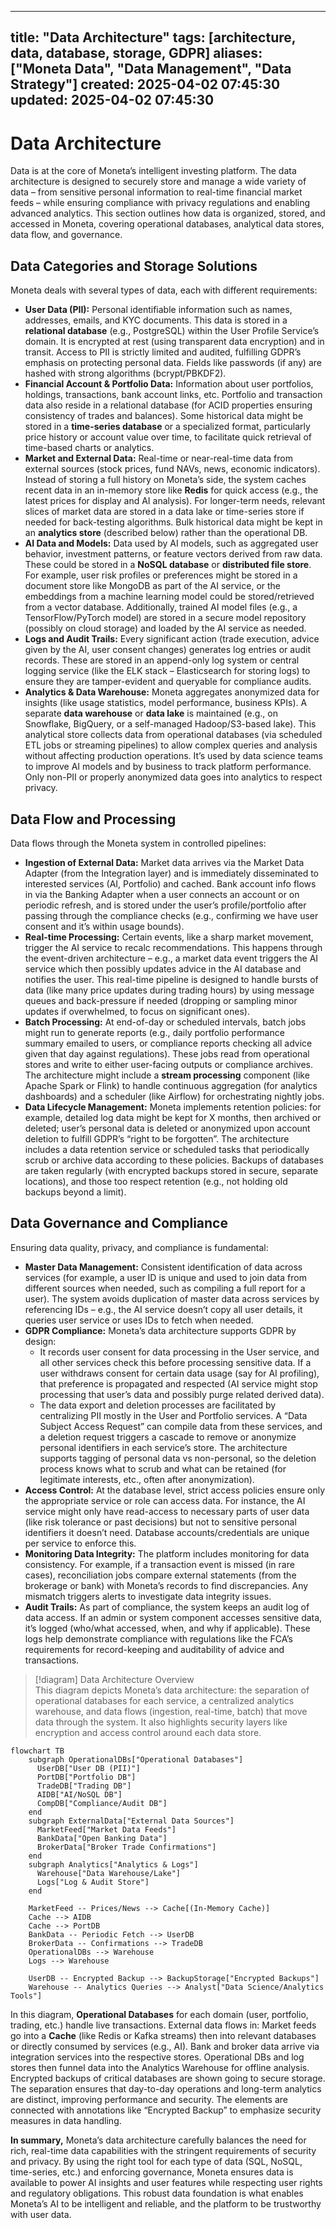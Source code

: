 
---
title: "Data Architecture"
tags: [architecture, data, database, storage, GDPR]
aliases: ["Moneta Data", "Data Management", "Data Strategy"]
created: 2025-04-02 07:45:30
updated: 2025-04-02 07:45:30
---
# Data Architecture

Data is at the core of Moneta’s intelligent investing platform. The data architecture is designed to securely store and manage a wide variety of data – from sensitive personal information to real-time financial market feeds – while ensuring compliance with privacy regulations and enabling advanced analytics. This section outlines how data is organized, stored, and accessed in Moneta, covering operational databases, analytical data stores, data flow, and governance.

## Data Categories and Storage Solutions

Moneta deals with several types of data, each with different requirements:
- **User Data (PII):** Personal identifiable information such as names, addresses, emails, and KYC documents. This data is stored in a **relational database** (e.g., PostgreSQL) within the User Profile Service’s domain. It is encrypted at rest (using transparent data encryption) and in transit. Access to PII is strictly limited and audited, fulfilling GDPR’s emphasis on protecting personal data. Fields like passwords (if any) are hashed with strong algorithms (bcrypt/PBKDF2).
- **Financial Account & Portfolio Data:** Information about user portfolios, holdings, transactions, bank account links, etc. Portfolio and transaction data also reside in a relational database (for ACID properties ensuring consistency of trades and balances). Some historical data might be stored in a **time-series database** or a specialized format, particularly price history or account value over time, to facilitate quick retrieval of time-based charts or analytics.
- **Market and External Data:** Real-time or near-real-time data from external sources (stock prices, fund NAVs, news, economic indicators). Instead of storing a full history on Moneta’s side, the system caches recent data in an in-memory store like **Redis** for quick access (e.g., the latest prices for display and AI analysis). For longer-term needs, relevant slices of market data are stored in a data lake or time-series store if needed for back-testing algorithms. Bulk historical data might be kept in an **analytics store** (described below) rather than the operational DB.
- **AI Data and Models:** Data used by AI models, such as aggregated user behavior, investment patterns, or feature vectors derived from raw data. These could be stored in a **NoSQL database** or **distributed file store**. For example, user risk profiles or preferences might be stored in a document store like MongoDB as part of the AI service, or the embeddings from a machine learning model could be stored/retrieved from a vector database. Additionally, trained AI model files (e.g., a TensorFlow/PyTorch model) are stored in a secure model repository (possibly on cloud storage) and loaded by the AI service as needed.
- **Logs and Audit Trails:** Every significant action (trade execution, advice given by the AI, user consent changes) generates log entries or audit records. These are stored in an append-only log system or central logging service (like the ELK stack – Elasticsearch for storing logs) to ensure they are tamper-evident and queryable for compliance audits.
- **Analytics & Data Warehouse:** Moneta aggregates anonymized data for insights (like usage statistics, model performance, business KPIs). A separate **data warehouse** or **data lake** is maintained (e.g., on Snowflake, BigQuery, or a self-managed Hadoop/S3-based lake). This analytical store collects data from operational databases (via scheduled ETL jobs or streaming pipelines) to allow complex queries and analysis without affecting production operations. It’s used by data science teams to improve AI models and by business to track platform performance. Only non-PII or properly anonymized data goes into analytics to respect privacy.

## Data Flow and Processing

Data flows through the Moneta system in controlled pipelines:
- **Ingestion of External Data:** Market data arrives via the Market Data Adapter (from the Integration layer) and is immediately disseminated to interested services (AI, Portfolio) and cached. Bank account info flows in via the Banking Adapter when a user connects an account or on periodic refresh, and is stored under the user’s profile/portfolio after passing through the compliance checks (e.g., confirming we have user consent and it’s within usage bounds).
- **Real-time Processing:** Certain events, like a sharp market movement, trigger the AI service to recalc recommendations. This happens through the event-driven architecture – e.g., a market data event triggers the AI service which then possibly updates advice in the AI database and notifies the user. This real-time pipeline is designed to handle bursts of data (like many price updates during trading hours) by using message queues and back-pressure if needed (dropping or sampling minor updates if overwhelmed, to focus on significant ones).
- **Batch Processing:** At end-of-day or scheduled intervals, batch jobs might run to generate reports (e.g., daily portfolio performance summary emailed to users, or compliance reports checking all advice given that day against regulations). These jobs read from operational stores and write to either user-facing outputs or compliance archives. The architecture might include a **stream processing** component (like Apache Spark or Flink) to handle continuous aggregation (for analytics dashboards) and a scheduler (like Airflow) for orchestrating nightly jobs.
- **Data Lifecycle Management:** Moneta implements retention policies: for example, detailed log data might be kept for X months, then archived or deleted; user’s personal data is deleted or anonymized upon account deletion to fulfill GDPR’s “right to be forgotten”. The architecture includes a data retention service or scheduled tasks that periodically scrub or archive data according to these policies. Backups of databases are taken regularly (with encrypted backups stored in secure, separate locations), and those too respect retention (e.g., not holding old backups beyond a limit).

## Data Governance and Compliance

Ensuring data quality, privacy, and compliance is fundamental:
- **Master Data Management:** Consistent identification of data across services (for example, a user ID is unique and used to join data from different sources when needed, such as compiling a full report for a user). The system avoids duplication of master data across services by referencing IDs – e.g., the AI service doesn’t copy all user details, it queries user service or uses IDs to fetch when needed.
- **GDPR Compliance:** Moneta’s data architecture supports GDPR by design:
  - It records user consent for data processing in the User service, and all other services check this before processing sensitive data. If a user withdraws consent for certain data usage (say for AI profiling), that preference is propagated and respected (AI service might stop processing that user’s data and possibly purge related derived data).
  - The data export and deletion processes are facilitated by centralizing PII mostly in the User and Portfolio services. A “Data Subject Access Request” can compile data from these services, and a deletion request triggers a cascade to remove or anonymize personal identifiers in each service’s store. The architecture supports tagging of personal data vs non-personal, so the deletion process knows what to scrub and what can be retained (for legitimate interests, etc., often after anonymization).
- **Access Control:** At the database level, strict access policies ensure only the appropriate service or role can access data. For instance, the AI service might only have read-access to necessary parts of user data (like risk tolerance or past decisions) but not to sensitive personal identifiers it doesn’t need. Database accounts/credentials are unique per service to enforce this.
- **Monitoring Data Integrity:** The platform includes monitoring for data consistency. For example, if a transaction event is missed (in rare cases), reconciliation jobs compare external statements (from the brokerage or bank) with Moneta’s records to find discrepancies. Any mismatch triggers alerts to investigate data integrity issues.
- **Audit Trails:** As part of compliance, the system keeps an audit log of data access. If an admin or system component accesses sensitive data, it’s logged (who/what accessed, when, and why if applicable). These logs help demonstrate compliance with regulations like the FCA’s requirements for record-keeping and auditability of advice and transactions.

> [!diagram] Data Architecture Overview  
> This diagram depicts Moneta’s data architecture: the separation of operational databases for each service, a centralized analytics warehouse, and data flows (ingestion, real-time, batch) that move data through the system. It also highlights security layers like encryption and access control around each data store.

```mermaid
flowchart TB
    subgraph OperationalDBs["Operational Databases"]
      UserDB["User DB (PII)"]
      PortDB["Portfolio DB"]
      TradeDB["Trading DB"]
      AIDB["AI/NoSQL DB"]
      CompDB["Compliance/Audit DB"]
    end
    subgraph ExternalData["External Data Sources"]
      MarketFeed["Market Data Feeds"]
      BankData["Open Banking Data"]
      BrokerData["Broker Trade Confirmations"]
    end
    subgraph Analytics["Analytics & Logs"]
      Warehouse["Data Warehouse/Lake"]
      Logs["Log & Audit Store"]
    end

    MarketFeed -- Prices/News --> Cache[(In-Memory Cache)]
    Cache --> AIDB
    Cache --> PortDB
    BankData -- Periodic Fetch --> UserDB
    BrokerData -- Confirmations --> TradeDB
    OperationalDBs --> Warehouse
    Logs --> Warehouse

    UserDB -- Encrypted Backup --> BackupStorage["Encrypted Backups"]
    Warehouse -- Analytics Queries --> Analyst["Data Science/Analytics Tools"]
```

In this diagram, **Operational Databases** for each domain (user, portfolio, trading, etc.) handle live transactions. External data flows in: Market feeds go into a **Cache** (like Redis or Kafka streams) then into relevant databases or directly consumed by services (e.g., AI). Bank and broker data arrive via integration services into the respective stores. Operational DBs and log stores then funnel data into the Analytics Warehouse for offline analysis. Encrypted backups of critical databases are shown going to secure storage. The separation ensures that day-to-day operations and long-term analytics are distinct, improving performance and security. The elements are connected with annotations like “Encrypted Backup” to emphasize security measures in data handling.

**In summary,** Moneta’s data architecture carefully balances the need for rich, real-time data capabilities with the stringent requirements of security and privacy. By using the right tool for each type of data (SQL, NoSQL, time-series, etc.) and enforcing governance, Moneta ensures data is available to power AI insights and user features while respecting user rights and regulatory obligations. This robust data foundation is what enables Moneta’s AI to be intelligent and reliable, and the platform to be trustworthy with user data.